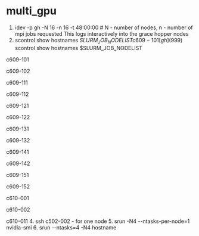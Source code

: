 # multi_gpu

1. idev -p gh -N 16 -n 16 -t 48:00:00 # N - number of nodes, n - number of mpi jobs requested
This logs interactively into the grace hopper nodes
2. scontrol show hostnames $SLURM_JOB_NODELIST
c609-101[gh](999)$ scontrol show hostnames $SLURM_JOB_NODELIST

c609-101

c609-102

c609-111

c609-112

c609-121

c609-122

c609-131

c609-132

c609-141

c609-142

c609-151

c609-152

c610-001

c610-002

c610-011
4. ssh c502-002 - for one node
5. srun -N4 --ntasks-per-node=1 nvidia-smi
6. srun --ntasks=4 -N4 hostname

